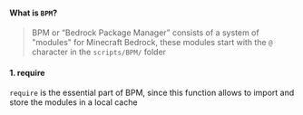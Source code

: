 #### What is `BPM`?
> BPM or “Bedrock Package Manager” consists of a system of "modules" for Minecraft Bedrock, these modules start with the `@` character in the `scripts/BPM/` folder

#### **1.** require

`require` is the essential part of BPM, since this function allows to import and store the modules in a local cache 